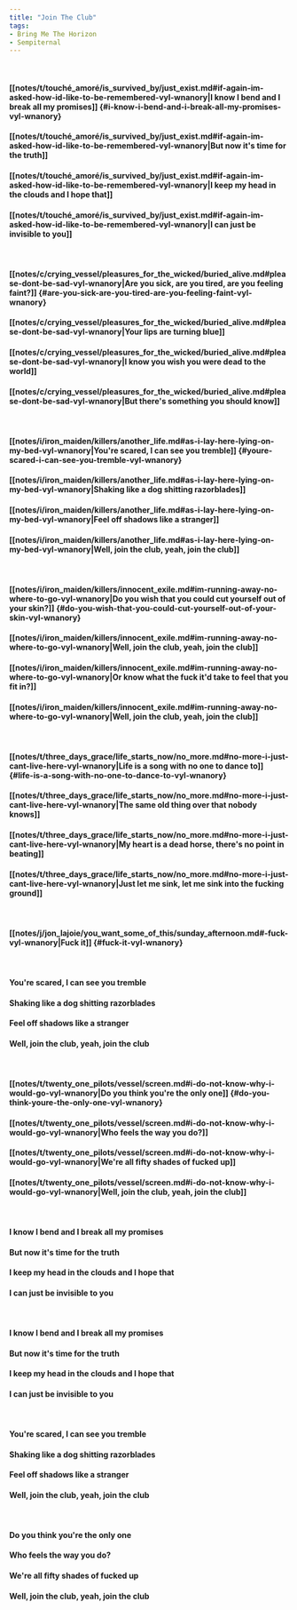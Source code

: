 ```yaml
---
title: "Join The Club"
tags:
- Bring Me The Horizon
- Sempiternal
---
```

&nbsp;
#### [[notes/t/touché_amoré/is_survived_by/just_exist.md#if-again-im-asked-how-id-like-to-be-remembered-vyl-wnanory|I know I bend and I break all my promises]] {#i-know-i-bend-and-i-break-all-my-promises-vyl-wnanory}
#### [[notes/t/touché_amoré/is_survived_by/just_exist.md#if-again-im-asked-how-id-like-to-be-remembered-vyl-wnanory|But now it's time for the truth]]
#### [[notes/t/touché_amoré/is_survived_by/just_exist.md#if-again-im-asked-how-id-like-to-be-remembered-vyl-wnanory|I keep my head in the clouds and I hope that]]
#### [[notes/t/touché_amoré/is_survived_by/just_exist.md#if-again-im-asked-how-id-like-to-be-remembered-vyl-wnanory|I can just be invisible to you]]
&nbsp;
#### [[notes/c/crying_vessel/pleasures_for_the_wicked/buried_alive.md#please-dont-be-sad-vyl-wnanory|Are you sick, are you tired, are you feeling faint?]] {#are-you-sick-are-you-tired-are-you-feeling-faint-vyl-wnanory}
#### [[notes/c/crying_vessel/pleasures_for_the_wicked/buried_alive.md#please-dont-be-sad-vyl-wnanory|Your lips are turning blue]]
#### [[notes/c/crying_vessel/pleasures_for_the_wicked/buried_alive.md#please-dont-be-sad-vyl-wnanory|I know you wish you were dead to the world]]
#### [[notes/c/crying_vessel/pleasures_for_the_wicked/buried_alive.md#please-dont-be-sad-vyl-wnanory|But there's something you should know]]
&nbsp;
#### [[notes/i/iron_maiden/killers/another_life.md#as-i-lay-here-lying-on-my-bed-vyl-wnanory|You're scared, I can see you tremble]] {#youre-scared-i-can-see-you-tremble-vyl-wnanory}
#### [[notes/i/iron_maiden/killers/another_life.md#as-i-lay-here-lying-on-my-bed-vyl-wnanory|Shaking like a dog shitting razorblades]]
#### [[notes/i/iron_maiden/killers/another_life.md#as-i-lay-here-lying-on-my-bed-vyl-wnanory|Feel off shadows like a stranger]]
#### [[notes/i/iron_maiden/killers/another_life.md#as-i-lay-here-lying-on-my-bed-vyl-wnanory|Well, join the club, yeah, join the club]]
&nbsp;
#### [[notes/i/iron_maiden/killers/innocent_exile.md#im-running-away-no-where-to-go-vyl-wnanory|Do you wish that you could cut yourself out of your skin?]] {#do-you-wish-that-you-could-cut-yourself-out-of-your-skin-vyl-wnanory}
#### [[notes/i/iron_maiden/killers/innocent_exile.md#im-running-away-no-where-to-go-vyl-wnanory|Well, join the club, yeah, join the club]]
#### [[notes/i/iron_maiden/killers/innocent_exile.md#im-running-away-no-where-to-go-vyl-wnanory|Or know what the fuck it'd take to feel that you fit in?]]
#### [[notes/i/iron_maiden/killers/innocent_exile.md#im-running-away-no-where-to-go-vyl-wnanory|Well, join the club, yeah, join the club]]
&nbsp;
#### [[notes/t/three_days_grace/life_starts_now/no_more.md#no-more-i-just-cant-live-here-vyl-wnanory|Life is a song with no one to dance to]] {#life-is-a-song-with-no-one-to-dance-to-vyl-wnanory}
#### [[notes/t/three_days_grace/life_starts_now/no_more.md#no-more-i-just-cant-live-here-vyl-wnanory|The same old thing over that nobody knows]]
#### [[notes/t/three_days_grace/life_starts_now/no_more.md#no-more-i-just-cant-live-here-vyl-wnanory|My heart is a dead horse, there's no point in beating]]
#### [[notes/t/three_days_grace/life_starts_now/no_more.md#no-more-i-just-cant-live-here-vyl-wnanory|Just let me sink, let me sink into the fucking ground]]
&nbsp;
#### [[notes/j/jon_lajoie/you_want_some_of_this/sunday_afternoon.md#-fuck-vyl-wnanory|Fuck it]] {#fuck-it-vyl-wnanory}
&nbsp;
#### You're scared, I can see you tremble
#### Shaking like a dog shitting razorblades
#### Feel off shadows like a stranger
#### Well, join the club, yeah, join the club
&nbsp;
#### [[notes/t/twenty_one_pilots/vessel/screen.md#i-do-not-know-why-i-would-go-vyl-wnanory|Do you think you're the only one]] {#do-you-think-youre-the-only-one-vyl-wnanory}
#### [[notes/t/twenty_one_pilots/vessel/screen.md#i-do-not-know-why-i-would-go-vyl-wnanory|Who feels the way you do?]]
#### [[notes/t/twenty_one_pilots/vessel/screen.md#i-do-not-know-why-i-would-go-vyl-wnanory|We're all fifty shades of fucked up]]
#### [[notes/t/twenty_one_pilots/vessel/screen.md#i-do-not-know-why-i-would-go-vyl-wnanory|Well, join the club, yeah, join the club]]
&nbsp;
#### I know I bend and I break all my promises
#### But now it's time for the truth
#### I keep my head in the clouds and I hope that
#### I can just be invisible to you
&nbsp;
#### I know I bend and I break all my promises
#### But now it's time for the truth
#### I keep my head in the clouds and I hope that
#### I can just be invisible to you
&nbsp;
#### You're scared, I can see you tremble
#### Shaking like a dog shitting razorblades
#### Feel off shadows like a stranger
#### Well, join the club, yeah, join the club
&nbsp;
#### Do you think you're the only one
#### Who feels the way you do?
#### We're all fifty shades of fucked up
#### Well, join the club, yeah, join the club
